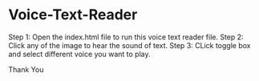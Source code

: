 # Voice-Text-Reader
Step 1: Open the index.html file to run this voice text reader file.
Step 2: Click any of the image to hear the sound of text.
Step 3: CLick toggle box and select different voice you want to play.

Thank You
